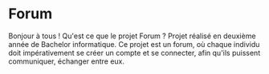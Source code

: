 # Forum

Bonjour à tous !
Qu'est ce que le projet Forum ?
Projet réalisé en deuxième année de Bachelor informatique.
Ce projet est un forum, où chaque individu doit impérativement se créer un compte et se connecter, afin qu'ils puissent communiquer, échanger entre eux.